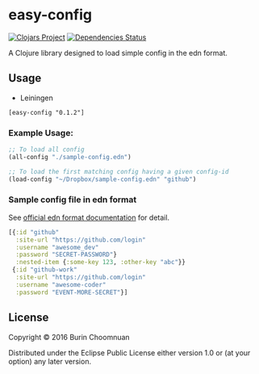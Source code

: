 # easy-config

[![Clojars Project](https://img.shields.io/clojars/v/easy-config.svg)](https://clojars.org/easy-config)
[![Dependencies Status](https://jarkeeper.com/agilecreativity/easy-config/status.svg)](https://jarkeeper.com/agilecreativity/easy-config)

A Clojure library designed to load simple config in the edn format.

## Usage

- Leiningen

```
[easy-config "0.1.2"]
```
### Example Usage:

```clojure
;; To load all config
(all-config "./sample-config.edn")

;; To load the first matching config having a given config-id
(load-config "~/Dropbox/sample-config.edn" "github")
```

### Sample config file in edn format

See [official edn format documentation](https://github.com/edn-format/edn) for detail.

```clojure
[{:id "github"
  :site-url "https://github.com/login"
  :username "awesome_dev"
  :password "SECRET-PASSWORD"}
  :nested-item {:some-key 123, :other-key "abc"}}
 {:id "github-work"
  :site-url "https://github.com/login"
  :username "awesome-coder"
  :password "EVENT-MORE-SECRET"}]
```

## License

Copyright © 2016 Burin Choomnuan

Distributed under the Eclipse Public License either version 1.0 or (at
your option) any later version.
